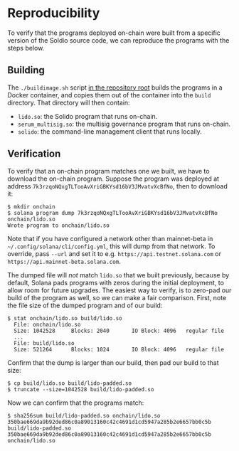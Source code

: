 # Reproducibility

To verify that the programs deployed on-chain were built from a specific version
of the Soldio source code, we can reproduce the programs with the steps below.

## Building

The `./buildimage.sh` script [in the repository root][buildimage] builds the
programs in a Docker container, and copies them out of the container into the
`build` directory. That directory will then contain:

 * `lido.so`: the Solido program that runs on-chain.
 * `serum_multisig.so`: the multisig governance program that runs on-chain.
 * `solido`: the command-line management client that runs locally.

[buildimage]: https://github.com/lidofinance/solido/blob/main/buildimage.sh

## Verification

To verify that an on-chain program matches one we built, we have to download the
on-chain program. Suppose the program was deployed at address
`7k3rzqoNQxgTLTooAvXriGBKYsd16bV3JMvatvXcBfNo`, then to download it:

```console
$ mkdir onchain
$ solana program dump 7k3rzqoNQxgTLTooAvXriGBKYsd16bV3JMvatvXcBfNo onchain/lido.so
Wrote program to onchain/lido.so
```

Note that if you have configured a network other than mainnet-beta in
`~/.config/solana/cli/config.yml`, this will dump from that network.
To override, pass `--url` and set it to e.g. `https://api.testnet.solana.com` or
`https://api.mainnet-beta.solana.com`.

The dumped file will *not* match `lido.so` that we built previously, because by
default, Solana pads programs with zeros during the initial deployment, to allow
room for future upgrades. The easiest way to verify, is to zero-pad our build of
the program as well, so we can make a fair comparison. First, note the file size
of the dumped program and of our build:

```console
$ stat onchain/lido.so build/lido.so
  File: onchain/lido.so
  Size: 1042528   	Blocks: 2040       IO Block: 4096   regular file
  ...
  File: build/lido.so
  Size: 521264    	Blocks: 1024       IO Block: 4096   regular file
```

Confirm that the dump is larger than our build, then pad our build to that size:

```console
$ cp build/lido.so build/lido-padded.so
$ truncate --size=1042528 build/lido-padded.so
```

Now we can confirm that the programs match:

```console
$ sha256sum build/lido-padded.so onchain/lido.so
350bae669da9b92ded86c0a89013160c42c4691d1cd5947a285b2e6657bb0c5b  build/lido-padded.so
350bae669da9b92ded86c0a89013160c42c4691d1cd5947a285b2e6657bb0c5b  onchain/lido.so
```
